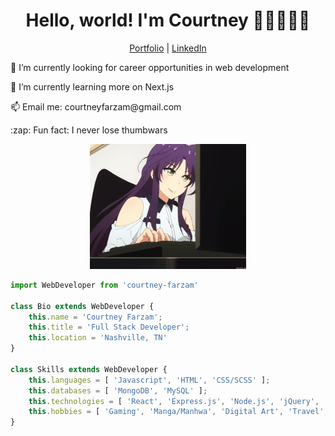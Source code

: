 <h1 align='center'>Hello, world! I'm Courtney 👋🏼👩🏼‍💻</h1>
<p align='center'>
	<a href=''>Portfolio</a> | <a href='https://www.linkedin.com/in/courtneyfarzam/'>LinkedIn</a>
</p>

<div>
	<p>🔭 I’m currently looking for career opportunities in web development</p>
	<p>🌱 I’m currently learning more on Next.js</p>
	<p>📫 Email me: courtneyfarzam@gmail.com</p>
	<p>:zap: Fun fact: I never lose thumbwars</p>
</div>

<div align='center'>
	<img src="https://github.com/courtneyfarzam/courtneyfarzam/blob/main/keyboard.gif" alt="cute anime girl" style='width: auto; height: 200px;'>
</div>

```js
import WebDeveloper from 'courtney-farzam'

class Bio extends WebDeveloper {
	this.name = 'Courtney Farzam';
	this.title = 'Full Stack Developer';
	this.location = 'Nashville, TN'
}

class Skills extends WebDeveloper {
	this.languages = [ 'Javascript', 'HTML', 'CSS/SCSS' ];
	this.databases = [ 'MongoDB', 'MySQL' ];
	this.technologies = [ 'React', 'Express.js', 'Node.js', 'jQuery', 'GraphQL', 'mongoose' ];
	this.hobbies = [ 'Gaming', 'Manga/Manhwa', 'Digital Art', 'Travel', 'My Pets'  ]
}
```
